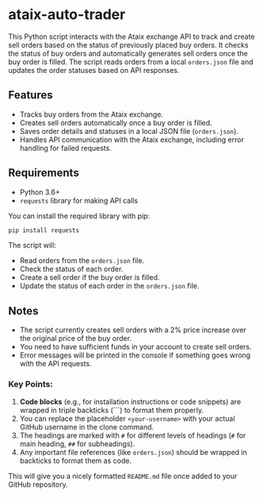 # ataix-auto-trader

This Python script interacts with the Ataix exchange API to track and create sell orders based on the status of previously placed buy orders. It checks the status of buy orders and automatically generates sell orders once the buy order is filled. The script reads orders from a local `orders.json` file and updates the order statuses based on API responses.

## Features

- Tracks buy orders from the Ataix exchange.
- Creates sell orders automatically once a buy order is filled.
- Saves order details and statuses in a local JSON file (`orders.json`).
- Handles API communication with the Ataix exchange, including error handling for failed requests.

## Requirements

- Python 3.6+
- `requests` library for making API calls

You can install the required library with pip:

```bash
pip install requests
```

The script will:
- Read orders from the `orders.json` file.
- Check the status of each order.
- Create a sell order if the buy order is filled.
- Update the status of each order in the `orders.json` file.

## Notes

- The script currently creates sell orders with a 2% price increase over the original price of the buy order.
- You need to have sufficient funds in your account to create sell orders.
- Error messages will be printed in the console if something goes wrong with the API requests.

### Key Points:
1. **Code blocks** (e.g., for installation instructions or code snippets) are wrapped in triple backticks (```) to format them properly.
2. You can replace the placeholder `<your-username>` with your actual GitHub username in the clone command.
3. The headings are marked with `#` for different levels of headings (`#` for main heading, `##` for subheadings).
4. Any important file references (like `orders.json`) should be wrapped in backticks to format them as code.

This will give you a nicely formatted `README.md` file once added to your GitHub repository.
